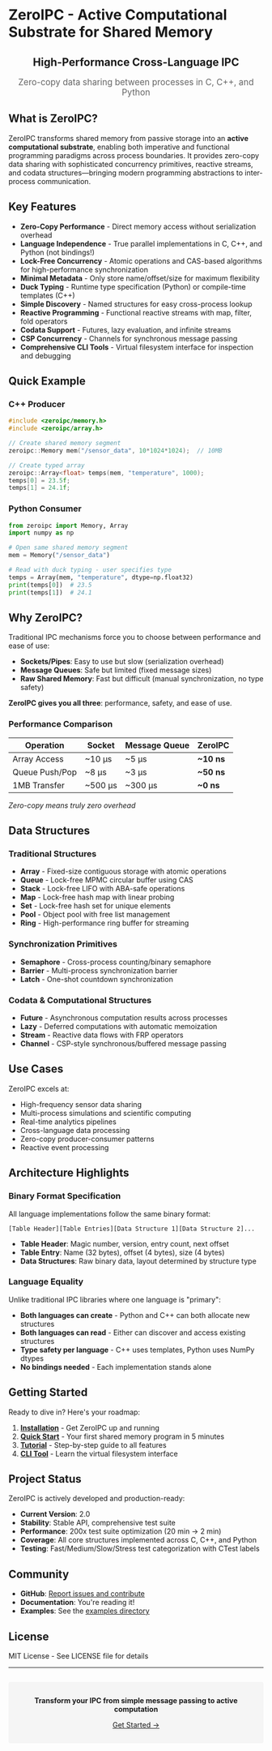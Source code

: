 # ZeroIPC - Active Computational Substrate for Shared Memory

<div style="text-align: center; margin: 2em 0;">
  <h2>High-Performance Cross-Language IPC</h2>
  <p style="font-size: 1.2em; color: #666;">Zero-copy data sharing between processes in C, C++, and Python</p>
</div>

## What is ZeroIPC?

ZeroIPC transforms shared memory from passive storage into an **active computational substrate**, enabling both imperative and functional programming paradigms across process boundaries. It provides zero-copy data sharing with sophisticated concurrency primitives, reactive streams, and codata structures—bringing modern programming abstractions to inter-process communication.

## Key Features

- **Zero-Copy Performance** - Direct memory access without serialization overhead
- **Language Independence** - True parallel implementations in C, C++, and Python (not bindings!)
- **Lock-Free Concurrency** - Atomic operations and CAS-based algorithms for high-performance synchronization
- **Minimal Metadata** - Only store name/offset/size for maximum flexibility
- **Duck Typing** - Runtime type specification (Python) or compile-time templates (C++)
- **Simple Discovery** - Named structures for easy cross-process lookup
- **Reactive Programming** - Functional reactive streams with map, filter, fold operators
- **Codata Support** - Futures, lazy evaluation, and infinite streams
- **CSP Concurrency** - Channels for synchronous message passing
- **Comprehensive CLI Tools** - Virtual filesystem interface for inspection and debugging

## Quick Example

### C++ Producer

```cpp
#include <zeroipc/memory.h>
#include <zeroipc/array.h>

// Create shared memory segment
zeroipc::Memory mem("/sensor_data", 10*1024*1024);  // 10MB

// Create typed array
zeroipc::Array<float> temps(mem, "temperature", 1000);
temps[0] = 23.5f;
temps[1] = 24.1f;
```

### Python Consumer

```python
from zeroipc import Memory, Array
import numpy as np

# Open same shared memory segment
mem = Memory("/sensor_data")

# Read with duck typing - user specifies type
temps = Array(mem, "temperature", dtype=np.float32)
print(temps[0])  # 23.5
print(temps[1])  # 24.1
```

## Why ZeroIPC?

Traditional IPC mechanisms force you to choose between performance and ease of use:

- **Sockets/Pipes**: Easy to use but slow (serialization overhead)
- **Message Queues**: Safe but limited (fixed message sizes)
- **Raw Shared Memory**: Fast but difficult (manual synchronization, no type safety)

**ZeroIPC gives you all three**: performance, safety, and ease of use.

### Performance Comparison

| Operation | Socket | Message Queue | ZeroIPC |
|-----------|--------|---------------|---------|
| Array Access | ~10 μs | ~5 μs | **~10 ns** |
| Queue Push/Pop | ~8 μs | ~3 μs | **~50 ns** |
| 1MB Transfer | ~500 μs | ~300 μs | **~0 ns** |

*Zero-copy means truly zero overhead*

## Data Structures

### Traditional Structures
- **Array** - Fixed-size contiguous storage with atomic operations
- **Queue** - Lock-free MPMC circular buffer using CAS
- **Stack** - Lock-free LIFO with ABA-safe operations
- **Map** - Lock-free hash map with linear probing
- **Set** - Lock-free hash set for unique elements
- **Pool** - Object pool with free list management
- **Ring** - High-performance ring buffer for streaming

### Synchronization Primitives
- **Semaphore** - Cross-process counting/binary semaphore
- **Barrier** - Multi-process synchronization barrier
- **Latch** - One-shot countdown synchronization

### Codata & Computational Structures
- **Future** - Asynchronous computation results across processes
- **Lazy** - Deferred computations with automatic memoization
- **Stream** - Reactive data flows with FRP operators
- **Channel** - CSP-style synchronous/buffered message passing

## Use Cases

ZeroIPC excels at:

- High-frequency sensor data sharing
- Multi-process simulations and scientific computing
- Real-time analytics pipelines
- Cross-language data processing
- Zero-copy producer-consumer patterns
- Reactive event processing

## Architecture Highlights

### Binary Format Specification

All language implementations follow the same binary format:

```
[Table Header][Table Entries][Data Structure 1][Data Structure 2]...
```

- **Table Header**: Magic number, version, entry count, next offset
- **Table Entry**: Name (32 bytes), offset (4 bytes), size (4 bytes)
- **Data Structures**: Raw binary data, layout determined by structure type

### Language Equality

Unlike traditional IPC libraries where one language is "primary":

- **Both languages can create** - Python and C++ can both allocate new structures
- **Both languages can read** - Either can discover and access existing structures
- **Type safety per language** - C++ uses templates, Python uses NumPy dtypes
- **No bindings needed** - Each implementation stands alone

## Getting Started

Ready to dive in? Here's your roadmap:

1. **[Installation](getting-started/installation.md)** - Get ZeroIPC up and running
2. **[Quick Start](getting-started/quick-start.md)** - Your first shared memory program in 5 minutes
3. **[Tutorial](tutorial/index.md)** - Step-by-step guide to all features
4. **[CLI Tool](cli/index.md)** - Learn the virtual filesystem interface

## Project Status

ZeroIPC is actively developed and production-ready:

- **Current Version**: 2.0
- **Stability**: Stable API, comprehensive test suite
- **Performance**: 200x test suite optimization (20 min → 2 min)
- **Coverage**: All core structures implemented across C, C++, and Python
- **Testing**: Fast/Medium/Slow/Stress test categorization with CTest labels

## Community

- **GitHub**: [Report issues and contribute](https://github.com/yourusername/zeroipc)
- **Documentation**: You're reading it!
- **Examples**: See the [examples directory](examples/index.md)

## License

MIT License - See LICENSE file for details

---

<div style="text-align: center; margin-top: 2em; padding: 1em; background-color: #f5f5f5; border-radius: 4px;">
  <p><strong>Transform your IPC from simple message passing to active computation</strong></p>
  <p><a href="getting-started/installation/">Get Started →</a></p>
</div>
